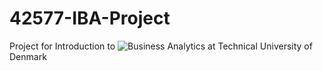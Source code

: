 # 42577-IBA-Project
Project for Introduction to ![Business Analytics](https://kurser.dtu.dk/course/42577) at Technical University of Denmark
